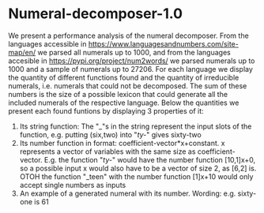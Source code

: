 # Numeral-decomposer-1.0

We present a performance analysis of the numeral decomposer.
From the languages accessible in https://www.languagesandnumbers.com/site-map/en/ we parsed all numerals up to 1000, and from the languages accesible in https://pypi.org/project/num2words/ we parsed numerals up to 1000 and a sample of numerals up to 27206.
For each language we display the quantity of different functions found and the quantity of irreducible numerals, i.e. numerals that could not be decomposed. The sum of these numbers is the size of a possible lexicon that could generate all the included numerals of the respective language.
Below the quantities we present each found funtions by displaying 3 properties of it:
1) Its string function: The "_"s in the string represent the input slots of the function, e.g. putting (six,two) into "_ty-_" gives sixty-two
2) Its number function in format: coefficient-vector*x+constant. x represents a vector of variables with the same size as coefficient-vector. E.g. the function "_ty-_" would have the number function [10,1]x+0, so a possible input x would also have to be a vector of size 2, as [6,2] is. OTOH the function "_teen" with the number function [1]x+10 would only accept single numbers as inputs
3) An example of a generated numeral with its number. Wording: e.g. sixty-one is 61
